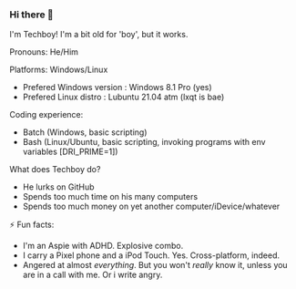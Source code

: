 ### Hi there 👋
I'm Techboy! I'm a bit old for 'boy', but it works.

Pronouns: He/Him

Platforms: Windows/Linux
- Prefered Windows version : Windows 8.1 Pro (yes)
- Prefered Linux distro : Lubuntu 21.04 atm (lxqt is bae)

Coding experience:
- Batch (Windows, basic scripting)
- Bash (Linux/Ubuntu, basic scripting, invoking programs with env variables [DRI_PRIME=1])

What does Techboy do?
- He lurks on GitHub
- Spends too much time on his many computers
- Spends too much money on yet another computer/iDevice/whatever

⚡ Fun facts:
- I'm an Aspie with ADHD. Explosive combo.
- I carry a Pixel phone and a iPod Touch. Yes. Cross-platform, indeed.
- Angered at almost *everything*. But you won't *really* know it, unless you are in a call with me. Or i write angry. 
<!--
**techboy411/techboy411** is a ✨ _special_ ✨ repository because its `README.md` (this file) appears on your GitHub profile.

Here are some ideas to get you started:

- 🔭 I’m currently working on ...
- 🌱 I’m currently learning ...
- 👯 I’m looking to collaborate on ...
- 🤔 I’m looking for help with ...
- 💬 Ask me about ...
- 📫 How to reach me: ...
- 😄 Pronouns: ...
- ⚡ Fun fact: ...
-->
